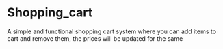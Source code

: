 # Shopping_cart
A simple and functional shopping cart system where you can add items to cart and remove them, the prices will be updated for the same
